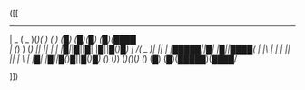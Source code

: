 ([[

  ___   _____  _  _   _     _   _  _   _  ___
 |  _ \(  _  )(_)( ) ( )   (█) (█)(█) (█)(████\
 | (_) ) (_) || ||  \| |   |█|_|█||█| |█||█(_)█)
 |    /(  _  )| ||     |   |█████||█| |█||████(
 | |\ \| | | || || | \ |   |█| |█||█(_)█||█(_)█)
 (_) (_)_) (_)(_)(_) (_)   (█) (█)(█████)(████/

]])
